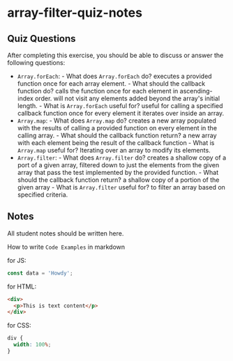 # array-filter-quiz-notes

## Quiz Questions

After completing this exercise, you should be able to discuss or answer the following questions:

- `Array.forEach`: - What does `Array.forEach` do?
  executes a provided function once for each array element. - What should the callback function do?
  calls the function once for each element in ascending-index order. will not visit any elements added beyond the array's initial length. - What is `Array.forEach` useful for?
  useful for calling a specified callback function once for every element it iterates over inside an array.
- `Array.map`: - What does `Array.map` do?
  creates a new array populated with the results of calling a provided function on every element in the calling array. - What should the callback function return?
  a new array with each element being the result of the callback function - What is `Array.map` useful for?
  Iterating over an array to modify its elements.
- `Array.filter`: - What does `Array.filter` do?
  creates a shallow copy of a port of a given array, filtered down to just the elements from the given array that pass the test implemented by the provided function. - What should the callback function return?
  a shallow copy of a portion of the given array - What is `Array.filter` useful for?
  to filter an array based on specified criteria.

## Notes

All student notes should be written here.

How to write `Code Examples` in markdown

for JS:

```javascript
const data = 'Howdy';
```

for HTML:

```html
<div>
  <p>This is text content</p>
</div>
```

for CSS:

```css
div {
  width: 100%;
}
```

